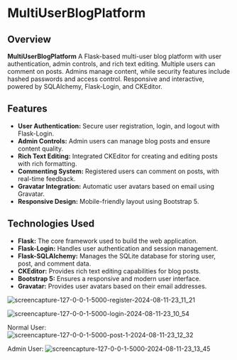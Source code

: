 # MultiUserBlogPlatform

## Overview
**MultiUserBlogPlatform** A Flask-based multi-user blog platform with user authentication, admin controls, and rich text editing. Multiple users can comment on posts. Admins manage content, while security features include hashed passwords and access control. Responsive and interactive, powered by SQLAlchemy, Flask-Login, and CKEditor.

## Features
- **User Authentication:** Secure user registration, login, and logout with Flask-Login.
- **Admin Controls:** Admin users can manage blog posts and ensure content quality.
- **Rich Text Editing:** Integrated CKEditor for creating and editing posts with rich formatting.
- **Commenting System:** Registered users can comment on posts, with real-time feedback.
- **Gravatar Integration:** Automatic user avatars based on email using Gravatar.
- **Responsive Design:** Mobile-friendly layout using Bootstrap 5.

## Technologies Used
- **Flask:** The core framework used to build the web application.
- **Flask-Login:** Handles user authentication and session management.
- **Flask-SQLAlchemy:** Manages the SQLite database for storing user, post, and comment data.
- **CKEditor:** Provides rich text editing capabilities for blog posts.
- **Bootstrap 5:** Ensures a responsive and modern user interface.
- **Gravatar:** Provides user avatars based on their email addresses.


![screencapture-127-0-0-1-5000-register-2024-08-11-23_11_21](https://github.com/user-attachments/assets/300792c0-e1ee-4ce7-83ca-9c56735cc4c0)


![screencapture-127-0-0-1-5000-login-2024-08-11-23_10_54](https://github.com/user-attachments/assets/1c206372-2dec-4010-a921-e4859b859222)

Normal User:
![screencapture-127-0-0-1-5000-post-1-2024-08-11-23_12_32](https://github.com/user-attachments/assets/ccf49a55-240e-4d26-91a1-53e92683e858)

Admin User:
![screencapture-127-0-0-1-5000-2024-08-11-23_13_45](https://github.com/user-attachments/assets/c3af9376-c303-46be-882f-04a2ac7cebe4)

